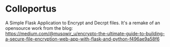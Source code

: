 # Colloportus
A Simple Flask Application to Encrypt and Decrpt files.
It's a remake of an opensource work from the blog: https://medium.com/@musowir_u/encrypto-the-ultimate-guide-to-building-a-secure-file-encryption-web-app-with-flask-and-python-f496ae9a58f6
